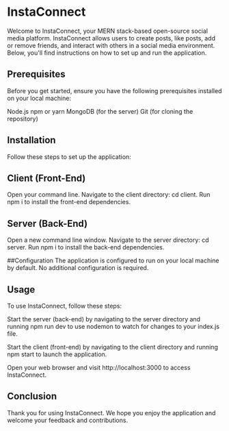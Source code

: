 ﻿# InstaConnect

Welcome to InstaConnect, your MERN stack-based open-source social media platform. InstaConnect allows users to create posts, like posts, add or remove friends, and interact with others in a social media environment. Below, you'll find instructions on how to set up and run the application.

## Prerequisites
Before you get started, ensure you have the following prerequisites installed on your local machine:

Node.js
npm or yarn
MongoDB (for the server)
Git (for cloning the repository)

## Installation
Follow these steps to set up the application:

## Client (Front-End)
Open your command line.
Navigate to the client directory: cd client.
Run npm i to install the front-end dependencies.
## Server (Back-End)
Open a new command line window.
Navigate to the server directory: cd server.
Run npm i to install the back-end dependencies.

##Configuration
The application is configured to run on your local machine by default. No additional configuration is required.

## Usage
To use InstaConnect, follow these steps:

Start the server (back-end) by navigating to the server directory and running npm run dev to use nodemon to watch for changes to your index.js file.

Start the client (front-end) by navigating to the client directory and running npm start to launch the application.

Open your web browser and visit http://localhost:3000 to access InstaConnect.

## Conclusion
Thank you for using InstaConnect. We hope you enjoy the application and welcome your feedback and contributions.
